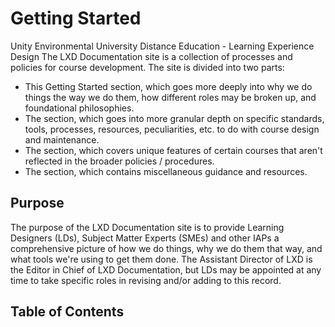 # Getting Started

Unity Environmental University Distance Education - Learning Experience Design
The LXD Documentation site is a collection of processes and policies for course development. The site is divided into two parts: 
- This Getting Started section, which goes more deeply into why we do things the way we do them, how different roles may be broken up, and foundational philosophies. 
- The [](Technical-Manual.md) section, which goes into more granular depth on specific standards, tools, processes, resources, peculiarities, etc. to do with course design and maintenance.
- The [](Course-Oddities.md) section, which covers unique features of certain courses that aren't reflected in the broader policies / procedures. 
- The [](Resources-and-Definitions.md) section, which contains miscellaneous guidance and resources.

## Purpose
The purpose of the LXD Documentation site is to provide Learning Designers (LDs), Subject Matter Experts (SMEs) and other IAPs a comprehensive picture of 
how we do things, why we do them that way, and what tools we're using to get them done. The Assistant Director of LXD is the Editor in Chief of LXD Documentation, but
LDs may be appointed at any time to take specific roles in revising and/or adding to this record. 

## Table of Contents
<toc></toc>
